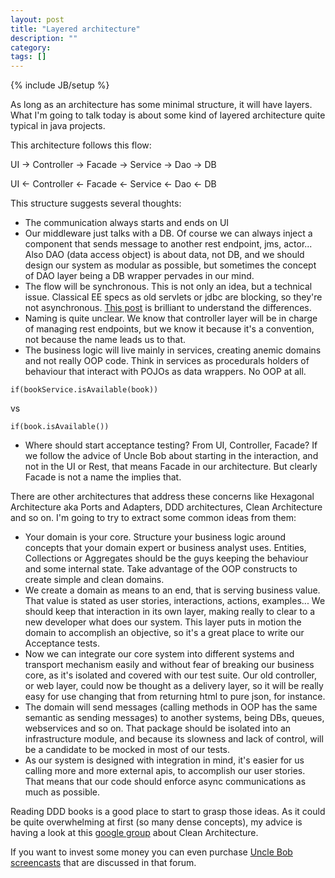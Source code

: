 ```yaml
---
layout: post
title: "Layered architecture"
description: ""
category: 
tags: []
---
```

{% include JB/setup %}

As long as an architecture has some minimal structure, it will have layers. What I'm going to talk today is about some kind of layered architecture quite typical in java projects.

This architecture follows this flow:

UI -&gt; Controller -&gt; Facade -&gt; Service -&gt; Dao -&gt; DB

UI &lt;- Controller &lt;- Facade &lt;- Service &lt;- Dao &lt;- DB

This structure suggests several thoughts:

*   The communication always starts and ends on UI
*   Our middleware just talks with a DB. Of course we can always inject a component that sends message to another rest endpoint, jms, actor... Also DAO (data access object) is about data, not DB, and we should design our system as modular as possible, but sometimes the concept of DAO layer being a DB wrapper pervades in our mind.
*   The flow will be synchronous. This is not only an idea, but a technical issue. Classical EE specs as old servlets or jdbc are blocking, so they're not asynchronous. [This post](http://www.ratpack.io/manual/current/async.html) is brilliant to understand the differences.
*   Naming is quite unclear. We know that controller layer will be in charge of managing rest endpoints, but we know it because it's a convention, not because the name leads us to that.
*   The business logic will live mainly in services, creating anemic domains and not really OOP code. Think in services as procedurals holders of behaviour that interact with POJOs as data wrappers. No OOP at all.

`if(bookService.isAvailable(book))`

vs

`if(book.isAvailable())`

*   Where should start acceptance testing? From UI, Controller, Facade? If we follow the advice of Uncle Bob about starting in the interaction, and not in the UI or Rest, that means Facade in our architecture. But clearly Facade is not a name the implies that.

There are other architectures that address these concerns like Hexagonal Architecture aka Ports and Adapters, DDD architectures, Clean Architecture and so on. I'm going to try to extract some common ideas from them:

*   Your domain is your core. Structure your business logic around concepts that your domain expert or business analyst uses. Entities, Collections or Aggregates should be the guys keeping the behaviour and some internal state. Take advantage of the OOP constructs to create simple and clean domains.
*   We create a domain as means to an end, that is serving business value. That value is stated as user stories, interactions, actions, examples... We should keep that interaction in its own layer, making really to clear to a new developer what does our system. This layer puts in motion the domain to accomplish an objective, so it's a great place to write our Acceptance tests.
*   Now we can integrate our core system into different systems and transport mechanism easily and without fear of breaking our business core, as it's isolated and covered with our test suite. Our old controller, or web layer, could now be thought as a delivery layer, so it will be really easy for use changing that from returning html to pure json, for instance.
*   The domain will send messages (calling methods in OOP has the same semantic as sending messages) to another systems, being DBs, queues, webservices and so on. That package should be isolated into an infrastructure module, and because its slowness and lack of control, will be a candidate to be mocked in most of our tests.
*   As our system is designed with integration in mind, it's easier for us calling more and more external apis, to accomplish our user stories. That means that our code should enforce async communications as much as possible.&nbsp;

Reading DDD books is a good place to start to grasp those ideas. As it could be quite overwhelming at first (so many dense concepts), my advice is having a look at this [google group](https://groups.google.com/forum/#!forum/clean-code-discussion)&nbsp;about Clean Architecture.

If you want to invest some money you can even purchase [Uncle Bob screencasts](http://cleancoders.com/) that are discussed in that forum.